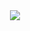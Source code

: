 <div align="center">
  <img src="https://networks.imdea.org/wp-content/uploads/2021/09/media-file-code-900x500.png"/>
</div>
